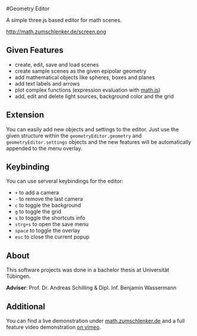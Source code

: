 #Geometry Editor

A simple three.js based editor for math scenes.

http://math.zumschlenker.de/screen.png



## Given Features
- create, edit, save and load scenes
- create sample scenes as the given epipolar geometry
- add mathematical objects like spheres, boxes and planes
- add text labels and arrows
- plot complex functions (expression evaluation with [math.js](http://mathjs.org/))
- add, edit and delete light sources, background color and the grid

## Extension
You can easily add new objects and settings to the editor. Just use the given structure within the `geometryEditor.geometry` and `geometryEditor.settings` objects and the new features will be automatically appended to the menu overlay.

## Keybinding
You can use serveral keybindings for the editor:
- `+` to add a camera
- `-` to remove the last camera
- `c` to toggle the background
- `g` to toggle the grid
- `s` to toggle the shortcuts info
- `strg+s` to open the save menu 
- `space` to toggle the overlay
- `esc` to close the current popup


## About
This software projects was done in a bachelor thesis at Universität Tübingen.

**Adviser**:
Prof. Dr. Andreas Schilling & Dipl. Inf. Benjamin Wassermann

## Additional
You can find a live demonstration under [math.zumschlenker.de](http://math.zumschlenker.de/) and a full feature video demonstration [on vimeo](https://vimeo.com/107849896).